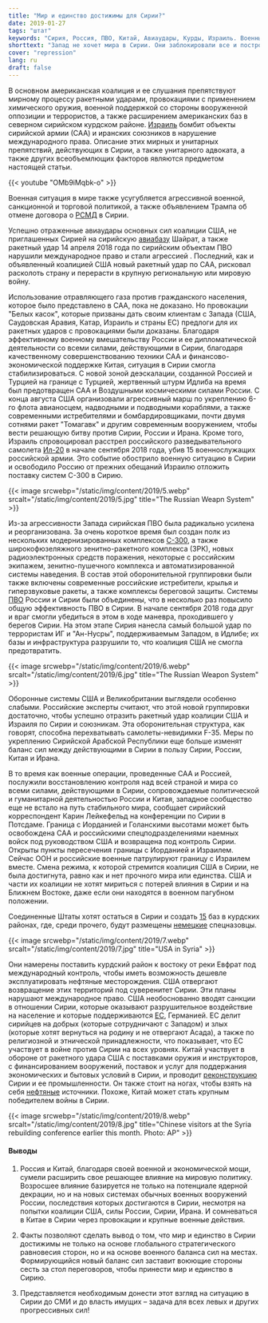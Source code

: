 ```yaml
---
title: "Мир и единство достижимы для Сирии?"
date: 2019-01-27
tags: "штат"
keywords: "Сирия, Россия, ПВО, Китай, Авиаудары, Курды, Израиль. Военные, коалиция, коалиция США, Мир, будущее"
shorttext: "Запад не хочет мира в Сирии. Они заблокировали все и построили там собственное видение без общего будущего для Сирии."
cover: "repression"
lang: ru
draft: false
---
```


В основном американская коалиция и ее слушания препятствуют мирному процессу ракетными ударами, провокациями с применением химического оружия, военной поддержкой со стороны вооруженной оппозиции и террористов, а также расширением американских баз в северном сирийском курдском районе. [Израиль](https://www.aljazeera.com/news/2018/12/russia-slams-israel-gross-violation-syria-strikes-181226135745199.html "Russia criticises Israel for 'gross violation' in Syria strikes") бомбит объекты сирийской армии (САА) и иранских союзников в нарушение международного права. Описание этих мирных и унитарных препятствий, действующих в Сирии, а также унитарного адвоката, а также других всеобъемлющих факторов являются предметом настоящей статьи.

{{< youtube "OMb9iMqbk-o" >}}

Военная ситуация в мире также усугубляется агрессивной военной, санкционной и торговой политикой, а также объявлением Трампа об отмене договора о [РСМД](https://www.theguardian.com/world/2018/oct/20/trump-us-nuclear-arms-treaty-russia "Trump says US will withdraw from nuclear arms treaty with Russia") в Сирии.

Успешно отраженные авиаудары основных сил коалиции США, не приглашенных Сирией на сирийскую [авиабазу](https://www.theguardian.com/world/2017/apr/07/syria-bombing-base-was-home-to-jets-allegedly-used-in-sarin-attacks "Syria - base hit in US airstrike was home to jets allegedly used in chemical attacks") Шайрат, а также ракетный удар 14 апреля 2018 года по сирийским объектам ПВО нарушили международное право и стали агрессией . Последний, как и объявленный коалицией США новый ракетный удар по САА, рисковал расколоть страну и перерасти в крупную региональную или мировую войну.

Использование отравляющего газа против гражданского населения, которое было представлено в САА, пока не доказано. Но провокации "Белых касок", которые призваны дать своим клиентам с Запада (США, Саудовская Аравия, Катар, Израиль и страны ЕС) предлоги для их ракетных ударов с провокациями были доказаны. Благодаря эффективному военному вмешательству России и ее дипломатической деятельности со всеми силами, действующими в Сирии, благодаря качественному совершенствованию техники САА и финансово-экономической поддержке Китая, ситуация в Сирии смогла стабилизироваться. С новой зоной деэскалации, созданной Россией и Турцией на границе с Турцией, жертвенный штурм Идлиба на время был предотвращен САА и Воздушными космическими силами России. С конца августа США организовали агрессивный марш по укреплению 6-го флота авианосцем, надводными и подводными кораблями, а также современными истребителями и бомбардировщиками, почти двумя сотнями ракет "Томагавк" и другим современным вооружением, чтобы вести решающую битву против Сирии, России и Ирана. Кроме того, Израиль спровоцировал расстрел российского разведывательного самолета [Ил-20](https://www.bbc.com/news/world-europe-45556290 "Russia blames Israel after military plane shot down off Syria") в начале сентября 2018 года, убив 15 военнослужащих российской армии. Это событие обострило военную ситуацию в Сирии и освободило Россию от прежних обещаний Израилю отложить поставку систем С-300 в Сирию.

{{< image srcwebp="/static/img/content/2019/5.webp" srcalt="/static/img/content/2019/5.jpg" title="The Russian Weapn System" >}}

Из-за агрессивности Запада сирийская ПВО была радикально усилена и реорганизована. За очень короткое время был создан полк из нескольких модернизированных комплексов [С-300](https://www.bbc.com/news/world-middle-east-45723503 "S-300 missile system: Russia upgrades Syrian air defences"), а также широкофюзеляжного зенитно-ракетного комплекса (ЗРК), новых радиоэлектронных средств поражения, некоторые с российским экипажем, зенитно-пушечного комплекса и автоматизированной системы наведения. В состав этой оборонительной группировки были также включены современные российские истребители, крылья и гиперзвуковые ракеты, а также комплексы береговой защиты. Системы [ПВО](https://www.presstv.com/Detail/2018/12/02/581738/Russia-Syria-air-defense, "Russia expands air defense network in Syria to US dismay: Report") России и Сирии были объединены, что в несколько раз повысило общую эффективность ПВО в Сирии. В начале сентября 2018 года друг и враг смогли убедиться в этом в ходе маневра, проходившего у берегов Сирии. На этом этапе Сирия нанесла самый большой удар по террористам ИГ и "Ан-Нусры", поддерживаемым Западом, в Идлибе; их базы и инфраструктура разрушили то, что коалиция США не смогла предотвратить.

{{< image srcwebp="/static/img/content/2019/6.webp" srcalt="/static/img/content/2019/6.jpg" title="The Russian Weapon System" >}}

Оборонные системы США и Великобритании выглядели особенно слабыми. Российские эксперты считают, что этой новой группировки достаточно, чтобы успешно отразить ракетный удар коалиции США и Израиля по Сирии и союзникам. Эта оборонительная структура, как говорят, способна перехватывать самолеты-невидимки F-35. Меры по укреплению Сирийской Арабской Республики еще больше изменят баланс сил между действующими в Сирии в пользу Сирии, России, Китая и Ирана.

В то время как военные операции, проведенные САА и Россией, послужили восстановлению контроля над всей страной и мира со всеми силами, действующими в Сирии, сопровождаемые политической и гуманитарной деятельностью России и Китая, западное сообщество еще не встало на путь стабильного мира, сообщает сирийский корреспондент Карин Лейкефельд на конференции по Сирии в Потсдаме. Граница с Иорданией и Голанскими высотами может быть освобождена САА и российскими спецподразделениями наемных войск под руководством США и возвращена под контроль Сирии. Открыты пункты пересечения границы с Иорданией и Израилем. Сейчас ООН и российские военные патрулируют границу с Израилем вместе. Смена режима, к которой стремится коалиция США в Сирии, не была достигнута, равно как и нет прочного мира или единства. США и части их коалиции не хотят мириться с потерей влияния в Сирии и на Ближнем Востоке, даже если они находятся в военном пагубном положении.

Соединенные Штаты хотят остаться в Сирии и создать [15](https://www.orient-news.net/en/news_show/138956/0/AAs-map-of-US-bases-in-Syria-infuriates-Penatgon "AA’s map of US bases in Syria infuriates Penatgon") баз в курдских районах, где, среди прочего, будут размещены [немецкие](https://www.reuters.com/article/us-mideast-crisis-syria-special-forces-idUSKCN0Z10QX "Damascus says German special forces in Syria, Germany denies") спецназовцы.

{{< image srcwebp="/static/img/content/2019/7.webp" srcalt="/static/img/content/2019/7.jpg" title="USA in Syria" >}}

Они намерены поставить курдский район к востоку от реки Евфрат под международный контроль, чтобы иметь возможность дешевле эксплуатировать нефтяные месторождения. США отвергают возвращение этих территорий под суверенитет Сирии. Эти планы нарушают международное право. США необоснованно вводят санкции в отношении Сирии, которые оказывают разрушительное воздействие на население и которые поддерживаются [ЕС](https://www.theguardian.com/commentisfree/2018/feb/27/syria-europe-moral-eu-helplessness "Syria is a moral defeat for Europeans"), Германией. ЕС делит сирийцев на добрых (которые сотрудничают с Западом) и злых (которые хотят вернуться на родину и не отвергают Асада), а также по религиозной и этнической принадлежности, что показывает, что ЕС участвует в войне против Сирии на всех уровнях. Китай участвует в обороне от ракетного удара США с поставками оружия и инструкторов, с финансированием вооружений, поставок и услуг для поддержания экономических и бытовых условий в Сирии, и проводит [реконструкцию](https://www.scmp.com/news/china/diplomacy/article/2168482/why-end-war-syria-gives-china-opportunity-extend-its-influence "Why an end to the war in Syria gives China an opportunity to extend its influence") Сирии и ее промышленности. Он также стоит на ногах, чтобы взять на себя [нефтяные](http://www.xinhuanet.com/english/2018-10/24/c_137553448.htm "Syrian oil field returns into operation after rehabilitation in eastern Syria") источники. Похоже, Китай может стать крупным победителем войны в Сирии.

{{< image srcwebp="/static/img/content/2019/8.webp" srcalt="/static/img/content/2019/8.jpg" title="Chinese visitors at the Syria rebuilding conference earlier this month. Photo: AP" >}}

#### Выводы

  1. Россия и Китай, благодаря своей военной и экономической мощи, сумели расширить свое решающее влияние на мировую политику. Возросшее влияние базируется не только на потенциале ядерной декрации, но и на новых системах обычных военных вооружений России, последствия которых достигаются в Сирии, несмотря на попытки коалиции США, силы России, Сирии, Ирана. И сомневаться в Китае в Сирии через провокации и крупные военные действия.

  2. Факты позволяют сделать вывод о том, что мир и единство в Сирии достижимы не только на основе глобального стратегического равновесия сторон, но и на основе военного баланса сил на местах. Формирующийся новый баланс сил заставит воюющие стороны сесть за стол переговоров, чтобы принести мир и единство в Сирию.

  3. Представляется необходимым донести этот взгляд на ситуацию в Сирии до СМИ и до власть имущих – задача для всех левых и других прогрессивных сил! 
